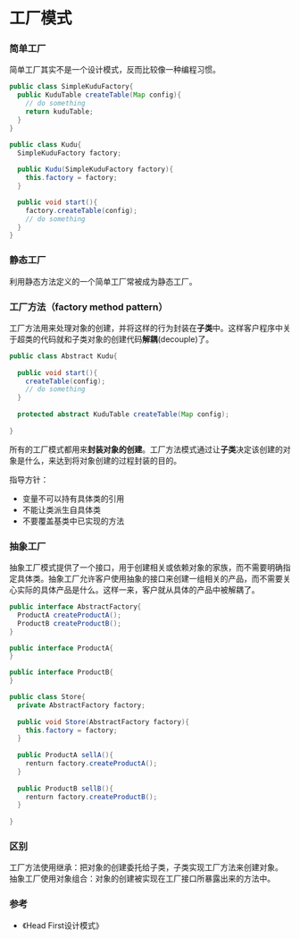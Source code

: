 # 工厂模式

### 简单工厂
简单工厂其实不是一个设计模式，反而比较像一种编程习惯。
```Java
public class SimpleKuduFactory{
  public KuduTable createTable(Map config){
    // do something
    return kuduTable;
  }
}

public class Kudu{
  SimpleKuduFactory factory;
  
  public Kudu(SimpleKuduFactory factory){
    this.factory = factory;
  }

  public void start(){
    factory.createTable(config);
    // do something
  }
}

```
### 静态工厂
利用静态方法定义的一个简单工厂常被成为静态工厂。

### 工厂方法（factory method pattern）
工厂方法用来处理对象的创建，并将这样的行为封装在**子类**中。这样客户程序中关于超类的代码就和子类对象的创建代码**解耦**(decouple)了。
```Java
public class Abstract Kudu{
  
  public void start(){
    createTable(config);
    // do something
  } 
  
  protected abstract KuduTable createTable(Map config);
  
}
```
所有的工厂模式都用来**封装对象的创建**。工厂方法模式通过让**子类**决定该创建的对象是什么，来达到将对象创建的过程封装的目的。

指导方针：
- 变量不可以持有具体类的引用
- 不能让类派生自具体类
- 不要覆盖基类中已实现的方法

### 抽象工厂
抽象工厂模式提供了一个接口，用于创建相关或依赖对象的家族，而不需要明确指定具体类。抽象工厂允许客户使用抽象的接口来创建一组相关的产品，而不需要关心实际的具体产品是什么。这样一来，客户就从具体的产品中被解耦了。


```Java
public interface AbstractFactory{
  ProductA createProductA();
  ProductB createProductB();  
}

public interface ProductA{
}

public interface ProductB{
}

public class Store{
  private AbstractFactory factory;
  
  public void Store(AbstractFactory factory){
    this.factory = factory;
  }
  
  public ProductA sellA(){
    renturn factory.createProductA();
  }
  
  public ProductB sellB(){
    renturn factory.createProductB();
  }
  
}
```

### 区别

工厂方法使用继承：把对象的创建委托给子类，子类实现工厂方法来创建对象。
抽象工厂使用对象组合：对象的创建被实现在工厂接口所暴露出来的方法中。


### 参考
- 《Head First设计模式》





